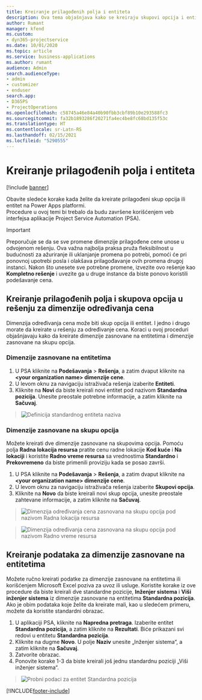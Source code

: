 ```yaml
---
title: Kreiranje prilagođenih polja i entiteta
description: Ova tema objašnjava kako se kreiraju skupovi opcija i entiteti u rešenju platforme Power Apps.
author: Rumant
manager: kfend
ms.custom:
- dyn365-projectservice
ms.date: 10/01/2020
ms.topic: article
ms.service: business-applications
ms.author: rumant
audience: Admin
search.audienceType:
- admin
- customizer
- enduser
search.app:
- D365PS
- ProjectOperations
ms.openlocfilehash: c58745a46e84a40b90fbb3cbf89b10e293588fc3
ms.sourcegitcommit: fa32b1893286f20271fa4ec4be8fc68bd135f53c
ms.translationtype: HT
ms.contentlocale: sr-Latn-RS
ms.lasthandoff: 02/15/2021
ms.locfileid: "5290555"
---
```

# <a name="create-custom-fields-and-entities"></a>Kreiranje prilagođenih polja i entiteta 

[!include [banner](../includes/psa-now-project-operations.md)]

Obavite sledeće korake kada želite da kreirate prilagođeni skup opcija ili entitet na Power Apps platformi.  
Procedure u ovoj temi bi trebalo da budu završene korišćenjem veb interfejsa aplikacije Project Service Automation (PSA).

> [!IMPORTANT]
> Preporučuje se da se sve promene dimenzije prilagođene cene unose u odvojenom rešenju. Ova važna najbolja praksa pruža fleksibilnost u budućnosti za ažuriranje ili uklanjanje promena po potrebi, pomoći će pri ponovnoj upotrebi posla i olakšava prilagođavanje ovih promena drugoj instanci. Nakon što unesete sve potrebne promene, izvezite ovo rešenje kao **Kompletno rešenje** i uvezite ga u druge instance da biste ponovo koristili podešavanje cena.

  
## <a name="create-custom-fields-and-option-sets-in-the-pricing-dimension-solution"></a>Kreiranje prilagođenih polja i skupova opcija u rešenju za dimenzije određivanja cena

Dimenzija određivanja cena može biti skup opcija ili entitet. I jedno i drugo morate da kreirate u rešenju za određivanje cena. Koraci u ovoj proceduri objašnjavaju kako da kreirate dimenzije zasnovane na entitetima i dimenzije zasnovane na skupu opcija.

### <a name="entity-based-dimensions"></a>Dimenzije zasnovane na entitetima

1. U PSA kliknite na **Podešavanja** > **Rešenja**, a zatim dvaput kliknite na **\<your organization name> dimenzije cene**.
2. U levom oknu za navigaciju istraživača rešenja izaberite **Entiteti**.
3. Kliknite na **Novi** da biste kreirali novi entitet pod nazivom **Standardna pozicija**. Unesite preostale potrebne informacije, a zatim kliknite na **Sačuvaj**.

> ![Definicija standardnog entiteta naziva](media/Standard-Title-entity-definition.png)


### <a name="option-set-based-dimensions"></a>Dimenzije zasnovane na skupu opcija 
Možete kreirati dve dimenzije zasnovane na skupovima opcija. Pomoću polja **Radna lokacija resursa** pratite cenu radne lokacije **Kod kuće** i **Na lokaciji** i koristite **Radno vreme resursa** sa vrednostima **Standardno** i **Prekovremeno** da biste primenili proviziju kada se posao završi.


1. U PSA kliknite na **Podešavanja** > **Rešenja**, a zatim dvaput kliknite na **\<your organization name> dimenzije cene**. 
2. U levom oknu za navigaciju istraživača rešenja izaberite **Skupovi opcija**. 
3. Kliknite na **Novo** da biste kreirali novi skup opcija, unesite preostale zahtevane informacije, a zatim kliknite na **Sačuvaj**.

> ![Dimenzija određivanja cena zasnovana na skupu opcija pod nazivom Radna lokacija resursa ](media/Option-set-PD-called-Resource-Work-Location.png)

> ![Dimenzija određivanja cena zasnovana na skupu opcija pod nazivom Radno vreme resursa ](media/Option-set-PD-called-Resource-Work-Hours.PNG)


## <a name="create-data-for-entity-based-dimensions"></a>Kreiranje podataka za dimenzije zasnovane na entitetima

Možete ručno kreirati podatke za dimenzije zasnovane na entitetima ili korišćenjem Microsoft Excel poziva za uvoz ili usluge. Koristite korake iz ove procedure da biste kreirali dve standardne pozicije, **Inženjer sistema** i **Viši inženjer sistema** iz dimenzije zasnovane na entitetima **Standardna pozicija**. Ako je obim podataka koje želite da kreirate mali, kao u sledećem primeru, možete da koristite standardni obrazac.

1. U aplikaciji PSA, kliknite na **Napredna pretraga**. Izaberite entitet **Standardna pozicija**, a zatim kliknite na **Rezultati**. Biće prikazani svi redovi u entitetu **Standardna pozicija**.
2. Kliknite na dugme **Novo**. U polje **Naziv** unesite „Inženjer sistema“, a zatim kliknite na **Sačuvaj**.
3. Zatvorite obrazac. 
4. Ponovite korake 1-3 da biste kreirali još jednu standardnu poziciji „Viši inženjer sistema“.

> ![Probni podaci za entitet Standardna pozicija ](media/ST-data.png)




[!INCLUDE[footer-include](../includes/footer-banner.md)]